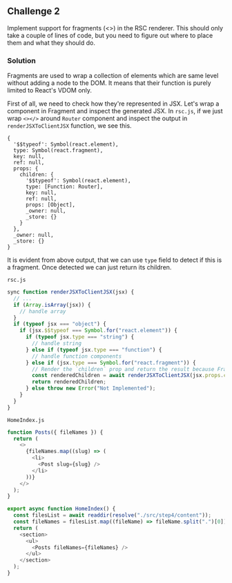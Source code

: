 ## Challenge 2

Implement support for fragments (<>) in the RSC renderer. This should only take a couple of lines of code, but you need to figure out where to place them and what they should do.

### Solution

Fragments are used to wrap a collection of elements which are same level without adding a node to the DOM. It means that their function is purely limited to React's VDOM only.

First of all, we need to check how they're represented in JSX. Let's wrap a component in Fragment and inspect the generated JSX.
In `rsc.js`, if we just wrap `<></>` around `Router` component and inspect the output in `renderJSXToClientJSX` function, we see this.

```
{
  '$$typeof': Symbol(react.element),
  type: Symbol(react.fragment),
  key: null,
  ref: null,
  props: {
    children: {
      '$$typeof': Symbol(react.element),
      type: [Function: Router],
      key: null,
      ref: null,
      props: [Object],
      _owner: null,
      _store: {}
    }
  },
  _owner: null,
  _store: {}
}
```

It is evident from above output, that we can use `type` field to detect if this is a fragment. Once detected we can just return its children.

`rsc.js`

```js
sync function renderJSXToClientJSX(jsx) {
  // ...
  if (Array.isArray(jsx)) {
    // handle array
  }
  if (typeof jsx === "object") {
    if (jsx.$$typeof === Symbol.for("react.element")) {
      if (typeof jsx.type === "string") {
        // handle string
      } else if (typeof jsx.type === "function") {
        // handle function components
      } else if (jsx.type === Symbol.for("react.fragment")) {
        // Render the `children` prop and return the result because Fragment does not have any other props.
        const renderedChildren = await renderJSXToClientJSX(jsx.props.children);
        return renderedChildren;
      } else throw new Error("Not Implemented");
    }
  }
}
```

`HomeIndex.js`

```js
function Posts({ fileNames }) {
  return (
    <>
      {fileNames.map((slug) => (
        <li>
          <Post slug={slug} />
        </li>
      ))}
    </>
  );
}

export async function HomeIndex() {
  const filesList = await readdir(resolve("./src/step4/content"));
  const fileNames = filesList.map((fileName) => fileName.split(".")[0]);
  return (
    <section>
      <ul>
        <Posts fileNames={fileNames} />
      </ul>
    </section>
  );
}
```

